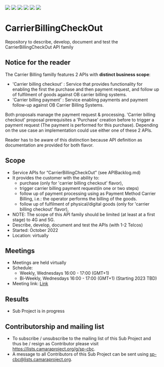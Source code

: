 <a href="https://github.com/camaraproject/CarrierBillingCheckOut/commits/" title="Last Commit"><img src="https://img.shields.io/github/last-commit/camaraproject/CarrierBillingCheckOut?style=plastic"></a>
<a href="https://github.com/camaraproject/CarrierBillingCheckOut/issues" title="Open Issues"><img src="https://img.shields.io/github/issues/camaraproject/CarrierBillingCheckOut?style=plastic"></a>
<a href="https://github.com/camaraproject/CarrierBillingCheckOut/pulls" title="Open Pull Requests"><img src="https://img.shields.io/github/issues-pr/camaraproject/CarrierBillingCheckOut?style=plastic"></a>
<a href="https://github.com/camaraproject/CarrierBillingCheckOut/graphs/contributors" title="Contributors"><img src="https://img.shields.io/github/contributors/camaraproject/CarrierBillingCheckOut?style=plastic"></a>
<a href="https://github.com/camaraproject/CarrierBillingCheckOut" title="Repo Size"><img src="https://img.shields.io/github/repo-size/camaraproject/CarrierBillingCheckOut?style=plastic"></a>
<a href="https://github.com/camaraproject/CarrierBillingCheckOut/blob/main/LICENSE" title="License"><img src="https://img.shields.io/badge/License-Apache%202.0-green.svg?style=plastic"></a>

# CarrierBillingCheckOut
Repository to describe, develop, document and test the CarrierBillingCheckOut API family

## Notice for the reader
The Carrier Billing familly features 2 APIs with **distinct business scope**:
* 'Carrier billing checkout' : Service that provides functionality for enabling the first the purchase and then payment request, and follow up of fulfilment of goods against OB carrier billing systems.
* 'Carrier billing payment' : Service enabling payments and payment follow-up against OB Carrier Billing Systems.

Both proposals manage the payment request & processing. 'Carrier billing checkout' proposal prerequisites a 'Purchase' creation before to trigger a payment request (The payment is performed for this purchase).
Depending on the use case an implementation could use either one of these 2 APIs. 

Reader has to be aware of this distinction because API definition as documentation are provided for both flavor.


## Scope
* Service APIs for “CarrierBillingCheckOut” (see APIBacklog.md)  
* It provides the customer with the ability to:  
  * purchase (only for 'carrier billing checkout' flavor),
  * trigger carrier billing payment request(in one or two steps) 
  * follow up of payment processing using as Payment Method Carrier Billing, i.e.: the operator performs the billing of the goods.
  * follow up of fulfilment of physical/digital goods (only for 'carrier billing checkout' flavor),
* NOTE: The scope of this API family should be limited (at least at a first stage) to 4G and 5G.
* Describe, develop, document and test the APIs (with 1-2 Telcos)  
* Started: October 2022
* Location: virtually  

## Meetings
* Meetings are held virtually
* Schedule:
  * Weekly, Wednesdays 16:00 - 17:00 (GMT+1)
  * Bi-Weekly, Wednesdays 16:00 - 17:00 (GMT+1) (Starting 2023 TBD)
* Meeting link: [Link](https://teams.microsoft.com/l/meetup-join/19%3ameeting_MjlhNzg3NTctYjAyYS00ZjM0LTlmZDEtYjE2NGFmNjYyZmM5%40thread.v2/0?context=%7b%22Tid%22%3a%229744600e-3e04-492e-baa1-25ec245c6f10%22%2c%22Oid%22%3a%2219764050-b5d5-4991-9f15-d10905a94c08%22%7d)

## Results
* Sub Project is in progress

## Contributorship and mailing list
* To subscribe / unsubscribe to the mailing list of this Sub Project and thus be / resign as Contributor please visit <https://lists.camaraproject.org/g/sp-cbc>.
* A message to all Contributors of this Sub Project can be sent using <sp-cbc@lists.camaraproject.org>.
